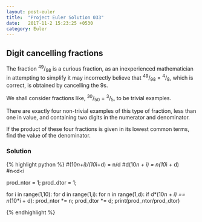 ```yaml
---
layout: post-euler
title:  "Project Euler Solution 033"
date:   2017-11-2 15:23:25 +0530
category: Euler
---
```


<h2>Digit cancelling fractions</h2>
<div><p>The fraction <sup>49</sup>/<sub>98</sub> is a curious fraction, as an inexperienced mathematician in attempting to simplify it may incorrectly believe that <sup>49</sup>/<sub>98</sub> = <sup>4</sup>/<sub>8</sub>, which is correct, is obtained by cancelling the 9s.</p><p>We shall consider fractions like, <sup>30</sup>/<sub>50</sub> = <sup>3</sup>/<sub>5</sub>, to be trivial examples.</p><p>There are exactly four non-trivial examples of this type of fraction, less than one in value, and containing two digits in the numerator and denominator.</p><p>If the product of these four fractions is given in its lowest common terms, find the value of the denominator.</p></div>

### Solution

{% highlight python %}
#(10*n+i)/(10*i+d) = n/d
#d(10*n + i) = n(10*i + d)
#n<d<i

prod_ntor = 1;
prod_dtor = 1;

for i in range(1,10):
    for d in range(1,i):
        for n in range(1,d):
            if d*(10*n + i) == n*(10*i + d):
                prod_ntor *= n;
                prod_dtor *= d;
print(prod_ntor/prod_dtor)

{% endhighlight %}
